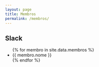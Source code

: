 ```yaml
---
layout: page
title: Membros
permalink: /membros/
---
```


## Slack

<ul>
  {% for membro in site.data.membros %}
    <li>{{ membro.nome }}</li>
  {% endfor %}
</ul>
